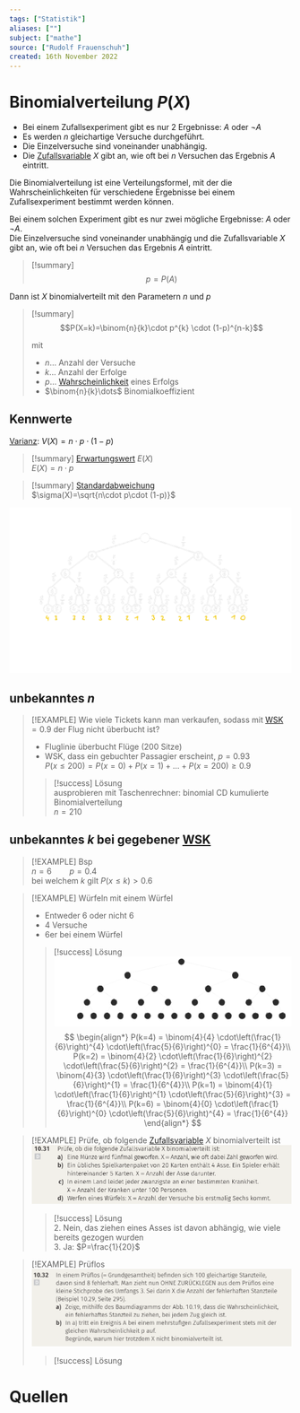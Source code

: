 ```yaml
---
tags: ["Statistik"]
aliases: [""]
subject: ["mathe"]
source: ["Rudolf Frauenschuh"]
created: 16th November 2022
---
```


# Binomialverteilung $P(X)$

- Bei einem Zufallsexperiment gibt es nur $2$ Ergebnisse: $A$ oder $\neg{A}$
- Es werden $n$ gleichartige Versuche durchgeführt.
- Die Einzelversuche sind voneinander unabhängig.
- Die [Zufallsvariable](Zufallsvariable.md) $X$ gibt an, wie oft bei $n$ Versuchen das Ergebnis $A$ eintritt.

Die Binomialverteilung ist eine Verteilungsformel, mit der die Wahrscheinlichkeiten für verschiedene Ergebnisse bei einem Zufallsexperiment bestimmt werden können.

Bei einem solchen Experiment gibt es nur zwei mögliche Ergebnisse: $A$ oder $\neg{A}$.  
Die Einzelversuche sind voneinander unabhängig und die Zufallsvariable $X$ gibt an, wie oft bei $n$ Versuchen das Ergebnis $A$ eintritt.

>[!summary] $$p=P(A)$$

Dann ist $X$ binomialverteilt mit den Parametern $n$ und $p$
>[!summary] $$P(X=k)=\binom{n}{k}\cdot p^{k} \cdot (1-p)^{n-k}$$
>
> mit
> - $n\dots$ Anzahl der Versuche
> - $k\dots$ Anzahl der Erfolge
> - $p\dots$ [Wahrscheinlichkeit](Wahrscheinlichkeit.md) eines Erfolgs
> - $\binom{n}{k}\dots$ Binomialkoeffizient 

## Kennwerte

[Varianz](Varianz.md): $V(X)=n\cdot p\cdot(1-p)$


>[!summary] [Erwartungswert](Erwartungswert.md) $E(X)$  
> $E(X)=n\cdot p$

>[!summary] [Standardabweichung](Standardabweichung.md)  
> $\sigma(X)=\sqrt{n\cdot p\cdot (1-p)}$

![binom_tree](assets/binom_tree.png)

## unbekanntes $n$

> [!EXAMPLE] Wie viele Tickets kann man verkaufen, sodass mit [WSK](Wahrscheinlichkeit.md)$=0.9$ der Flug nicht überbucht ist? 
> - Fluglinie überbucht Flüge (200 Sitze)
> - WSK, dass ein gebuchter Passagier erscheint, $p=0.93$  
> $P(x\leq200)=P(x=0)+P(x=1)+\dots+P(x=200)\geq 0.9$
> > [!success] Lösung  
> > ausprobieren mit Taschenrechner: binomial CD kumulierte Binomialverteilung  
> > $n=210$

## unbekanntes $k$ bei gegebener [WSK](Wahrscheinlichkeit.md)

> [!EXAMPLE] Bsp  
> $n=6\qquad p=0.4$  
> bei welchem $k$ gilt $P(x\leq k)>0.6$


> [!EXAMPLE] Würfeln mit einem Würfel
> - Entweder 6 oder nicht 6
> - 4 Versuche
> - 6er bei einem Würfel
> > [!success] Lösung  
> > ![1375](../assets/Binom-vert.svg)
> > $$
> > \begin{align*}
> > P(k=4) = \binom{4}{4} \cdot\left(\frac{1}{6}\right)^{4} \cdot\left(\frac{5}{6}\right)^{0} = \frac{1}{6^{4}}\\
> > P(k=2) = \binom{4}{2} \cdot\left(\frac{1}{6}\right)^{2} \cdot\left(\frac{5}{6}\right)^{2} = \frac{1}{6^{4}}\\
> > P(k=3) = \binom{4}{3} \cdot\left(\frac{1}{6}\right)^{3} \cdot\left(\frac{5}{6}\right)^{1} = \frac{1}{6^{4}}\\
> > P(k=1) = \binom{4}{1} \cdot\left(\frac{1}{6}\right)^{1} \cdot\left(\frac{5}{6}\right)^{3} = \frac{1}{6^{4}}\\
> > P(k=6) = \binom{4}{0} \cdot\left(\frac{1}{6}\right)^{0} \cdot\left(\frac{5}{6}\right)^{4} = \frac{1}{6^{4}}
> > \end{align*}
> > $$




> [!EXAMPLE] Prüfe, ob folgende [Zufallsvariable](Zufallsvariablen) $X$ binomialverteilt ist  
>![Pasted image 20221122111119](Pasted%20image%2020221122111119.png)
> > [!success] Lösung  
> > 2. Nein, das ziehen eines Asses ist davon abhängig, wie viele bereits gezogen wurden  
> > 3. Ja: $P=\frac{1}{20}$

> [!EXAMPLE] Prüflos  
> ![725](Pasted%20image%2020221122112926.png)
> > [!success] Lösung

# Quellen